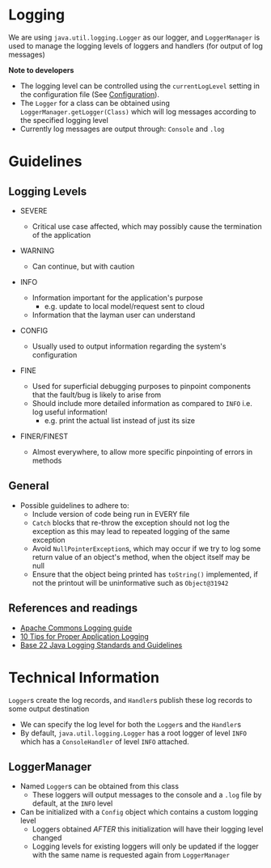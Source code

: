 # Logging

We are using `java.util.logging.Logger` as our logger, and `LoggerManager` is used to manage the logging levels of loggers and handlers (for output of log messages)

**Note to developers**
- The logging level can be controlled using the `currentLogLevel` setting in the configuration file (See [Configuration](../docs/Configuration.md)).
- The `Logger` for a class can be obtained using `LoggerManager.getLogger(Class)` which will log messages according to the specified logging level
- Currently log messages are output through: `Console` and `.log`

# Guidelines

## Logging Levels

- SEVERE
  - Critical use case affected, which may possibly cause the termination of the application

- WARNING
  - Can continue, but with caution

- INFO
  - Information important for the application's purpose
    - e.g. update to local model/request sent to cloud
  - Information that the layman user can understand

- CONFIG
  - Usually used to output information regarding the system's configuration

- FINE
  - Used for superficial debugging purposes to pinpoint components that the fault/bug is likely to arise from
  - Should include more detailed information as compared to `INFO` i.e. log useful information!
    - e.g. print the actual list instead of just its size

- FINER/FINEST
  - Almost everywhere, to allow more specific pinpointing of errors in methods

## General

- Possible guidelines to adhere to:
  - Include version of code being run in EVERY file
  - `Catch` blocks that re-throw the exception should not log the exception as this may lead to repeated logging of the same exception
  - Avoid `NullPointerException`s, which may occur if we try to log some return value of an object's method, when the object itself may be null
  - Ensure that the object being printed has `toString()` implemented, if not the printout will be uninformative such as `Object@31942`

## References and readings
- [Apache Commons Logging guide](http://commons.apache.org/proper/commons-logging/guide.html#Message_PrioritiesLevels)
- [10 Tips for Proper Application Logging](https://www.javacodegeeks.com/2011/01/10-tips-proper-application-logging.html)
- [Base 22 Java Logging Standards and Guidelines](https://wiki.base22.com/display/btg/Java+Logging+Standards+and+Guidelines)

# Technical Information
`Logger`s create the log records, and `Handler`s publish these log records to some output destination
- We can specify the log level for both the `Logger`s and the `Handler`s
- By default, `java.util.logging.Logger` has a root logger of level `INFO` which has a `ConsoleHandler` of level `INFO` attached.

## LoggerManager
  - Named `Logger`s can be obtained from this class
    - These loggers will output messages to the console and a `.log` file by default, at the `INFO` level
  - Can be initialized with a `Config` object which contains a custom logging level
    - Loggers obtained *AFTER* this initialization will have their logging level changed
    - Logging levels for existing loggers will only be updated if the logger with the same name is requested again from `LoggerManager`
 